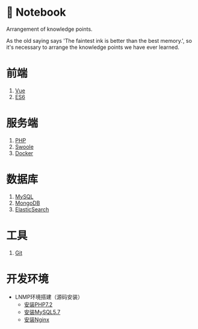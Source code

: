 🍃 Notebook
====================
Arrangement of knowledge points.

As the old saying says 'The faintest ink is better than the best memory.', so it's necessary to arrange the knowledge points we have ever learned.

# 前端
1. [Vue](https://github.com/yeyongzhen/notebook/blob/master/vue.md)
2. [ES6]()

# 服务端
1. [PHP](https://github.com/yeyongzhen/notebook/blob/master/php.md)
2. [Swoole]()
3. [Docker]()

# 数据库
1. [MySQL]()
2. [MongoDB]()
3. [ElasticSearch]() 

# 工具
1. [Git]()

# 开发环境
- LNMP环境搭建（源码安装）
    - [安装PHP7.2](https://github.com/yeyongzhen/notebook/blob/master/lnmp_source/lnmp_install_php.md)
    - [安装MySQL5.7](https://github.com/yeyongzhen/notebook/blob/master/lnmp_source/lnmp_install_mysql.md)
    - [安装Nginx](https://github.com/yeyongzhen/notebook/blob/master/lnmp_source/lnmp_install_nginx.md)